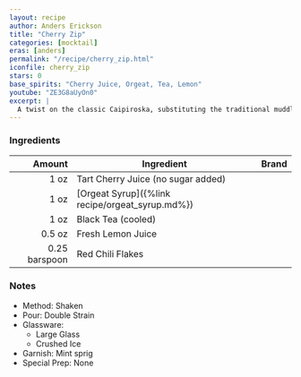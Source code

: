 ```yaml
---
layout: recipe
author: Anders Erickson
title: "Cherry Zip"
categories: [mocktail]
eras: [anders]
permalink: "/recipe/cherry_zip.html"
iconfile: cherry_zip
stars: 0
base_spirits: "Cherry Juice, Orgeat, Tea, Lemon"
youtube: "ZE3G8aUyOn0"
excerpt: |
  A twist on the classic Caipiroska, substituting the traditional muddled limes with sweet cherries. The result is a tangy and fruity cocktail with a subtle sweetness.
---
```


### Ingredients

|        Amount | Ingredient                                      | Brand |
| ------------: | ----------------------------------------------- | ----- |
|          1 oz | Tart Cherry Juice (no sugar added)              |
|          1 oz | [Orgeat Syrup]({%link recipe/orgeat_syrup.md%}) |
|          1 oz | Black Tea (cooled)                              |
|        0.5 oz | Fresh Lemon Juice                               |
| 0.25 barspoon | Red Chili Flakes                                |

### Notes

- Method: Shaken
- Pour: Double Strain
- Glassware:
  - Large Glass
  - Crushed Ice
- Garnish: Mint sprig
- Special Prep: None
